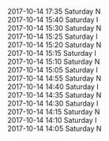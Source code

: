 2017-10-14 17:35 Saturday  N  
2017-10-14 15:40 Saturday  I  
2017-10-14 15:30 Saturday  N  
2017-10-14 15:25 Saturday  I  
2017-10-14 15:20 Saturday  N  
2017-10-14 15:15 Saturday  I  
2017-10-14 15:10 Saturday  N  
2017-10-14 15:05 Saturday  I  
2017-10-14 14:55 Saturday  N  
2017-10-14 14:40 Saturday  I  
2017-10-14 14:35 Saturday  N  
2017-10-14 14:30 Saturday  I  
2017-10-14 14:15 Saturday  N  
2017-10-14 14:10 Saturday  I  
2017-10-14 14:05 Saturday  N  

